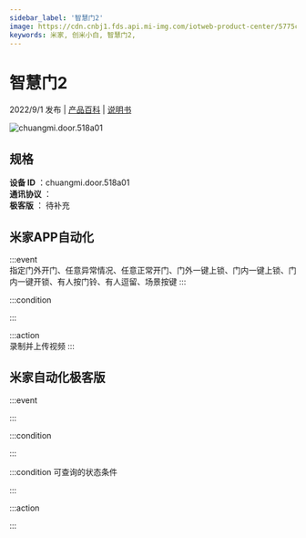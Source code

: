 ```yaml
---
sidebar_label: '智慧门2'
image: https://cdn.cnbj1.fds.api.mi-img.com/iotweb-product-center/5775c30f534cb5ac1a6f74fd9e796f9a_1659431497747.png?GalaxyAccessKeyId=AKVGLQWBOVIRQ3XLEW&Expires=9223372036854775807&Signature=cHWyek0CMlQ9sxbY42VCGI4COOQ=
keywords: 米家, 创米小白, 智慧门2, 
---
```

# 智慧门2

2022/9/1 发布 | [产品百科](https://home.mi.com/webapp/content/baike/product/index.html?model=chuangmi.door.518a01/) | [说明书](https://home.mi.com/views/introduction.html?model=chuangmi.door.518a01&region=cn)

![chuangmi.door.518a01](https://cdn.cnbj1.fds.api.mi-img.com/iotweb-product-center/5775c30f534cb5ac1a6f74fd9e796f9a_1659431497747.png?GalaxyAccessKeyId=AKVGLQWBOVIRQ3XLEW&Expires=9223372036854775807&Signature=cHWyek0CMlQ9sxbY42VCGI4COOQ=)

## 规格  
> 
**设备 ID** ：chuangmi.door.518a01  
**通讯协议** ：  
**极客版**  ： 待补充 


## 米家APP自动化  

:::event  
指定门外开门、任意异常情况、任意正常开门、门外一键上锁、门内一键上锁、门内一键开锁、有人按门铃、有人逗留、场景按键
:::

:::condition  

:::

:::action   
录制并上传视频
:::

## 米家自动化极客版  

:::event  

:::

:::condition  

:::

:::condition 可查询的状态条件  

:::

:::action  

:::

        
